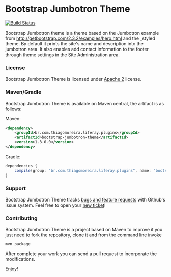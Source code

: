 Bootstrap Jumbotron Theme
==========
[![Build Status](https://travis-ci.org/tmoreira2020/liferay-thiagomoreira-plugins.svg?branch=master)](https://travis-ci.org/tmoreira2020/liferay-thiagomoreira-plugins)

Bootstrap Jumbotron theme is a theme based on the Jumbotron example from http://getbootstrap.com/2.3.2/examples/hero.html and the _styled theme. By default it prints the site's name and description into the jumbotron area. It also enables add contact information to the footer through theme settings in the Site Administration area.

### License

Bootstrap Jumbotron Theme is licensed under [Apache 2](http://www.apache.org/licenses/LICENSE-2.0) license.

### Maven/Gradle

Bootstrap Jumbotron Theme is available on Maven central, the artifact is as follows:

Maven:

```xml
<dependency>
    <groupId>br.com.thiagomoreira.liferay.plugins</groupId>
    <artifactId>bootstrap-jumbotron-theme</artifactId>
    <version>1.3.0.0</version>
</dependency>
```
Gradle:

```groovy
dependencies {
    compile(group: "br.com.thiagomoreira.liferay.plugins", name: "bootstrap-jumbotron-theme", version: "1.3.0.0");
}
```
### Support
Bootstrap Jumbotron Theme tracks [bugs and feature requests](https://github.com/tmoreira2020/liferay-thiagomoreira-plugins/issues) with Github's issue system. Feel free to open your [new ticket](https://github.com/tmoreira2020/liferay-thiagomoreira-plugins/issues/new)!

### Contributing

Bootstrap Jumbotron Theme is a project based on Maven to improve it you just need to fork the repository, clone it and from the command line invoke

```shell
mvn package
```
After complete your work you can send a pull request to incorporate the modifications.

Enjoy!